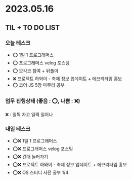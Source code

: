 # 2023.05.16

## TIL + TO DO LIST

### 오늘 테스크

- ⭕ 1일 1 프로그래머스
- ⭕ 프로그래머스 velog 포스팅
- ⭕ 모각코 참여 + 뒤풀이
- ❌ 프로젝트 하와이 - 축제 정보 업데이트 + 에브리타임 홍보
- ⭕ 코어 JS 5장 마무리 공부

### 업무 진행상태 (좋음 : ⭕, 나쁨 : ❌)

❌ : 일찍 자고 일찍 일어나

### 내일 테스크

- ⭕❌ 1일 1 프로그래머스
- ⭕❌ 프로그래머스 velog 포스팅
- ⭕❌ 건대 놀러가기
- ⭕❌ 프로젝트 하와이 - 축제 정보 업데이트 + 에브리타임 홍보
- ⭕❌ OS 스터디 사전 공부 1/4
